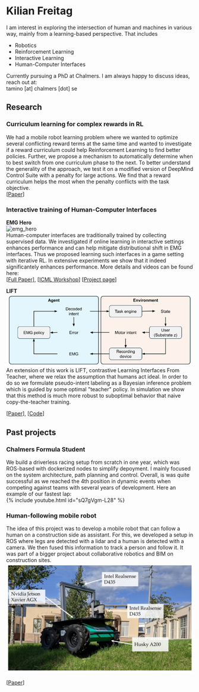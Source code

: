 # Kilian Freitag
I am interest in exploring the intersection of human and machines in various way, mainly from a learning-based perspective. That includes
- Robotics
- Reinforcement Learning
- Interactive Learning
- Human-Computer Interfaces

Currently pursuing a PhD at Chalmers. I am always happy to discuss ideas, reach out at:  
tamino [at] chalmers [dot] se

## Research
### Curriculum learning for complex rewards in RL
We had a mobile robot learning problem where we wanted to optimize several conflicting reward terms at the same time and wanted to investigate if a reward curriculum could help Reinforcement Learning to find better policies. Further, we propose a mechanism to automatically determine when to best switch from one curriculum phase to the next. To better understand the generality of the approach, we test it on a modified version of DeepMind Control Suite with a penalty for large actions. We find that a reward curriculum helps the most when the penalty conflicts with the task objective.  
[[Paper](https://arxiv.org/abs/2410.16790)]

### Interactive training of Human-Computer Interfaces
**EMG Hero**  
![emg_hero](./figures/emg_hero_demo_short.gif)  
Human-computer interfaces are traditionally trained by collecting supervised data. We investigated if online learning in interactive settings enhances performance and can help mitigate distributional shift in EMG interfaces. Thus we proposed learning such interfaces in a game setting with iterative RL. In extensive experiments we show that it indeed significantely enhances performance. More details and videos can be found here:  
[[Full Paper](https://arxiv.org/abs/2411.13327)], [[ICML Workshop](https://openreview.net/forum?id=pJv1QJBhiN#all)] [[Project page](https://sites.google.com/view/bionic-limb-rl)]

**LIFT**  
![lift](./figures/interaction.png)  
An extension of this work is LIFT, contrastive Learning Interfaces From Teacher, where we relax the assumption that humans act ideal. In order to do so we formulate pseudo-intent labeling as a Bayesian inference problem which is guided by some optimal "teacher" policy. In simulation we show that this method is much more robust to suboptimal behavior that naive copy-the-teacher training.



[[Paper](https://openreview.net/forum?id=qmmF8YAr5a)], [[Code](https://github.com/KilianFt/LIFT)]

## Past projects
### Chalmers Formula Student
We build a driverless racing setup from scratch in one year, which was ROS-based with dockerized nodes to simplify depoyment. I mainly focused on the system architecture, path planning and control. Overall, is was quite successful as we reached the 4th position in dynamic events when competing against teams with several years of development. Here an example of our fastest lap:  
{% include youtube.html id="sQ7gVgm-L28" %}

### Human-following mobile robot
The idea of this project was to develop a mobile robot that can follow a human on a construction side as assistant. For this, we developed a setup in ROS where legs are detected with a lidar and a human is detected with a camera. We then fused this information to track a person and follow it. It was part of a bigger project about collaborative robotics and BIM on construction sites.
![huet](./figures/huet.png)

[[Paper](https://www.mdpi.com/2218-6581/10/1/2)]

